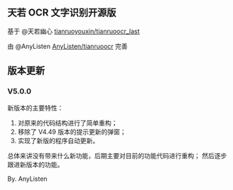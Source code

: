 ## 天若 OCR 文字识别开源版

基于 @天若幽心 [tianruoyouxin/tianruoocr_last](https://github.com/tianruoyouxin/tianruoocr_last) 

由 @AnyListen [AnyListen/tianruoocr](https://github.com/AnyListen/tianruoocr) 完善

## 版本更新
### V5.0.0
新版本的主要特性：

1. 对原来的代码结构进行了简单重构；
2. 移除了 V4.49 版本的提示更新的弹窗；
3. 实现了新版的程序自动更新。

总体来讲没有带来什么新功能，后期主要对目前的功能代码进行重构；
然后逐步跟进新版本的功能。

By. AnyListen
